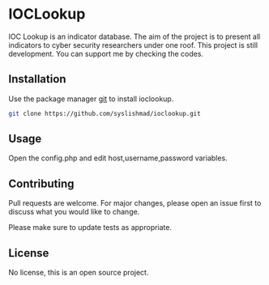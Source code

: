 # IOCLookup
IOC Lookup is an indicator database. The aim of the project is to present all indicators to cyber security researchers under one roof. This project is still development. You can support me by checking the codes.


## Installation

Use the package manager [git](https://github.com/syslishmad/ioclookup.git) to install ioclookup.

```bash
git clone https://github.com/syslishmad/ioclookup.git
```

## Usage

Open the config.php and edit host,username,password variables.

## Contributing
Pull requests are welcome. For major changes, please open an issue first to discuss what you would like to change.

Please make sure to update tests as appropriate.

## License
No license, this is an open source project.
